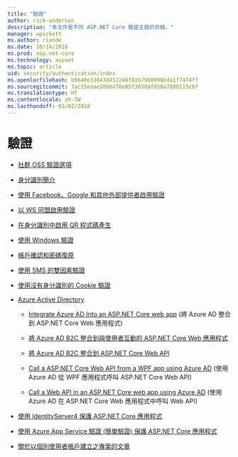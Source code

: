 ```yaml
---
title: "驗證"
author: rick-anderson
description: "本文件是不同 ASP.NET Core 驗證主題的目錄。"
manager: wpickett
ms.author: riande
ms.date: 10/14/2016
ms.prod: asp.net-core
ms.technology: aspnet
ms.topic: article
uid: security/authentication/index
ms.openlocfilehash: b9640e33043d452246f81b7968996bda1f7474ff
ms.sourcegitcommit: 7ac15eaae20b6d70e65f3650af050a7880115cbf
ms.translationtype: HT
ms.contentlocale: zh-TW
ms.lasthandoff: 03/02/2018
---
```

# <a name="authentication"></a>驗證

* [社群 OSS 驗證選項](community.md)

* [身分識別簡介](identity.md)

* [使用 Facebook、Google 和其他外部提供者啟用驗證](social/index.md)

* [以 WS 同盟啟用驗證](ws-federation.md)

* [在身分識別中啟用 QR 程式碼產生](identity-enable-qrcodes.md)

* [使用 Windows 驗證](windowsauth.md)

* [帳戶確認和密碼復原](accconfirm.md)

* [使用 SMS 的雙因素驗證](2fa.md)

* [使用沒有身分識別的 Cookie 驗證](cookie.md)

* [Azure Active Directory](azure-active-directory/index.md)

  * [Integrate Azure AD Into an ASP.NET Core web app](https://azure.microsoft.com/documentation/samples/active-directory-dotnet-webapp-openidconnect-aspnetcore/) (將 Azure AD 整合到 ASP.NET Core Web 應用程式)

  * [將 Azure AD B2C 整合到與使用者互動的 ASP.NET Core Web 應用程式](azure-ad-b2c.md)

  * [將 Azure AD B2C 整合到 ASP.NET Core Web API](azure-ad-b2c-webapi.md)

  * [Call a ASP.NET Core Web API from a WPF app using Azure AD](https://azure.microsoft.com/documentation/samples/active-directory-dotnet-native-aspnetcore/) (使用 Azure AD 從 WPF 應用程式呼叫 ASP.NET Core Web API)

  * [Call a Web API in an ASP.NET Core web app using Azure AD](https://azure.microsoft.com/documentation/samples/active-directory-dotnet-webapp-webapi-openidconnect-aspnetcore/) (使用 Azure AD 在 ASP.NET Core Web 應用程式中呼叫 Web API)

* [使用 IdentityServer4 保護 ASP.NET Core 應用程式](http://docs.identityserver.io/en/release/)

* [使用 Azure App Service 驗證 (簡單驗證) 保護 ASP.NET Core 應用程式](https://docs.microsoft.com/azure/app-service/app-service-authentication-overview)

* [關於以個別使用者帳戶建立之專案的文章](xref:security/authentication/individual)
